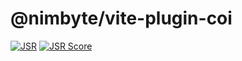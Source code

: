 # @nimbyte/vite-plugin-coi

[![JSR](https://jsr.io/badges/@nimbyte/vite-plugin-coi)](https://jsr.io/@nimbyte/vite-plugin-coi)
[![JSR Score](https://jsr.io/badges/@nimbyte/vite-plugin-coi/score)](https://jsr.io/@nimbyte/vite-plugin-coi)
